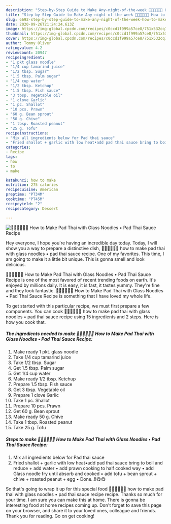 ```yaml
---
description: "Step-by-Step Guide to Make Any-night-of-the-week 🧑🏽‍🍳🧑🏼‍🍳 How to Make Pad Thai with Glass Noodles • Pad Thai Sauce Recipe"
title: "Step-by-Step Guide to Make Any-night-of-the-week 🧑🏽‍🍳🧑🏼‍🍳 How to Make Pad Thai with Glass Noodles • Pad Thai Sauce Recipe"
slug: 6692-step-by-step-guide-to-make-any-night-of-the-week-how-to-make-pad-thai-with-glass-noodles-pad-thai-sauce-recipe
date: 2020-09-26T21:24:24.613Z
image: https://img-global.cpcdn.com/recipes/c0ccd1f999a57ce8/751x532cq70/🧑🏽🍳🧑🏼🍳-how-to-make-pad-thai-with-glass-noodles-•-pad-thai-sauce-recipe-recipe-main-photo.jpg
thumbnail: https://img-global.cpcdn.com/recipes/c0ccd1f999a57ce8/751x532cq70/🧑🏽🍳🧑🏼🍳-how-to-make-pad-thai-with-glass-noodles-•-pad-thai-sauce-recipe-recipe-main-photo.jpg
cover: https://img-global.cpcdn.com/recipes/c0ccd1f999a57ce8/751x532cq70/🧑🏽🍳🧑🏼🍳-how-to-make-pad-thai-with-glass-noodles-•-pad-thai-sauce-recipe-recipe-main-photo.jpg
author: Tommy Oliver
ratingvalue: 4.2
reviewcount: 20947
recipeingredient:
- "1 pkt glass noodle"
- "1/4 cup tamarind juice"
- "1/2 tbsp. Sugar"
- "1.5 tbsp. Palm sugar"
- "1/4 cup water"
- "1/2 tbsp. Ketchup"
- "1.5 tbsp. Fish sauce"
- "3 tbsp. Vegetable oil"
- "1 clove Garlic"
- "1 pc. Shallot"
- "10 pcs. Prawn"
- "60 g. Bean sprout"
- "50 g. Chive"
- "1 tbsp. Roasted peanut"
- "25 g. Tofu"
recipeinstructions:
- "Mix all ingredients below for Pad thai sauce"
- "Fried shallot + garlic with low heat•add pad thai sauce bring to boil and reduce + add water • add prawn cooking to half cooked way • add Glass noodle fry until absorb and cooked • add tofu + bean sprout + chive + roasted peanut + egg • Done..!!😋😋"
categories:
- Recipe
tags:
- how
- to
- make

katakunci: how to make 
nutrition: 275 calories
recipecuisine: American
preptime: "PT34M"
cooktime: "PT45M"
recipeyield: "2"
recipecategory: Dessert

---
```



![🧑🏽‍🍳🧑🏼‍🍳 How to Make Pad Thai with Glass Noodles • Pad Thai Sauce Recipe](https://img-global.cpcdn.com/recipes/c0ccd1f999a57ce8/751x532cq70/🧑🏽🍳🧑🏼🍳-how-to-make-pad-thai-with-glass-noodles-•-pad-thai-sauce-recipe-recipe-main-photo.jpg)

Hey everyone, I hope you're having an incredible day today. Today, I will show you a way to prepare a distinctive dish, 🧑🏽‍🍳🧑🏼‍🍳 how to make pad thai with glass noodles • pad thai sauce recipe. One of my favorites. This time, I am going to make it a little bit unique. This is gonna smell and look delicious.



🧑🏽‍🍳🧑🏼‍🍳 How to Make Pad Thai with Glass Noodles • Pad Thai Sauce Recipe is one of the most favored of recent trending foods on earth. It's enjoyed by millions daily. It is easy, it is fast, it tastes yummy. They're fine and they look fantastic. 🧑🏽‍🍳🧑🏼‍🍳 How to Make Pad Thai with Glass Noodles • Pad Thai Sauce Recipe is something that I have loved my whole life.


To get started with this particular recipe, we must first prepare a few components. You can cook 🧑🏽‍🍳🧑🏼‍🍳 how to make pad thai with glass noodles • pad thai sauce recipe using 15 ingredients and 2 steps. Here is how you cook that.

<!--inarticleads1-->

##### The ingredients needed to make 🧑🏽‍🍳🧑🏼‍🍳 How to Make Pad Thai with Glass Noodles • Pad Thai Sauce Recipe:

1. Make ready 1 pkt. glass noodle
1. Take 1/4 cup tamarind juice
1. Take 1/2 tbsp. Sugar
1. Get 1.5 tbsp. Palm sugar
1. Get 1/4 cup water
1. Make ready 1/2 tbsp. Ketchup
1. Prepare 1.5 tbsp. Fish sauce
1. Get 3 tbsp. Vegetable oil
1. Prepare 1 clove Garlic
1. Take 1 pc. Shallot
1. Prepare 10 pcs. Prawn
1. Get 60 g. Bean sprout
1. Make ready 50 g. Chive
1. Take 1 tbsp. Roasted peanut
1. Take 25 g. Tofu




<!--inarticleads2-->

##### Steps to make 🧑🏽‍🍳🧑🏼‍🍳 How to Make Pad Thai with Glass Noodles • Pad Thai Sauce Recipe:

1. Mix all ingredients below for Pad thai sauce
1. Fried shallot + garlic with low heat•add pad thai sauce bring to boil and reduce + add water • add prawn cooking to half cooked way • add Glass noodle fry until absorb and cooked • add tofu + bean sprout + chive + roasted peanut + egg • Done..!!😋😋




So that's going to wrap it up for this special food 🧑🏽‍🍳🧑🏼‍🍳 how to make pad thai with glass noodles • pad thai sauce recipe recipe. Thanks so much for your time. I am sure you can make this at home. There is gonna be interesting food at home recipes coming up. Don't forget to save this page on your browser, and share it to your loved ones, colleague and friends. Thank you for reading. Go on get cooking!
